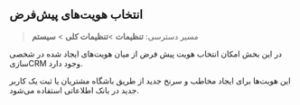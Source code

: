 ## انتخاب هویت‌های پیش‌فرض

>  مسیر دسترسی:  **تنظیمات** >**تنظیمات کلی** > **سیستم** 

در این بخش امکان انتخاب هویت پیش فر‌ض از میان هویت‌های ایجاد شده در شخصی سازیCRM وجود دارد.

این هویت‌ها برای ایجاد مخاطب و سرنخ جدید از طریق باشگاه مشتریان یا ثبت یک کاربر جدید در بانک اطلاعاتی استفاده می‌شود.

